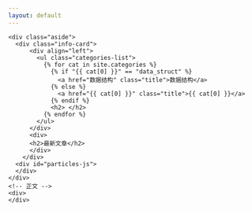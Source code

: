 ```yaml
---
layout: default
---
```



<body>
  <div class="index-wrapper">

    <div class="aside">
      <div class="info-card">
          <div align="left">
            <ul class="categories-list">
              {% for cat in site.categories %}
                {% if "{{ cat[0] }}" == "data_struct" %}
                  <a href="数据结构" class="title">数据结构</a>
                {% else %}
                  <a href="{{ cat[0] }}" class="title">{{ cat[0] }}</a>
                {% endif %}
                <h2> </h2>
              {% endfor %}
            </ul>
          </div>
          <div>
          <h2>最新文章</h2>
          </div>
        </div>
      <div id="particles-js">
      </div>
    </div>
    <!-- 正文 -->
    <div>
    </div>
  </div>
</body>
